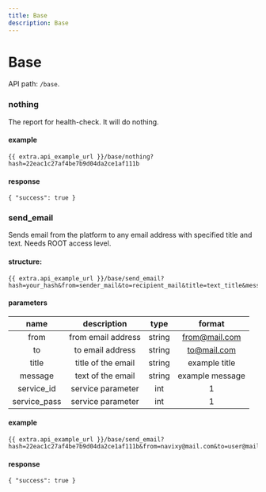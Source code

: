```yaml
---
title: Base
description: Base
---
```


# Base

API path: `/base`.

### nothing

The report for health-check. It will do nothing.

#### example

    {{ extra.api_example_url }}/base/nothing?hash=22eac1c27af4be7b9d04da2ce1af111b

#### response

```json5
{ "success": true }
```


### send_email

Sends email from the platform to any email address with specified title and text. Needs ROOT access level.

#### structure:

    {{ extra.api_example_url }}/base/send_email?hash=your_hash&from=sender_mail&to=recipient_mail&title=text_title&message=text_message&service_id=1&service_pass=1

#### parameters

| name | description | type| format|
| :------: | :------: | :-----:| :------:|
| from | from email address | string| from@mail.com |
| to | to email address | string | to@mail.com|
| title | title of the email | string | example title|
| message | text of the email | string | example message |
| service_id | service parameter | int | 1 |
| service_pass | service parameter | int | 1 |

#### example

    {{ extra.api_example_url }}/base/send_email?hash=22eac1c27af4be7b9d04da2ce1af111b&from=navixy@mail.com&to=user@mail.com&title=text+of+email+title&message=text+of+the+message&service_id=1&service_pass=1

#### response

```json5
{ "success": true }
```